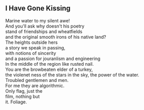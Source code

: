 I Have Gone Kissing
-------------------
Marine water to my silent awe!  
And you'll ask why doesn't his poetry  
stand of friendships and wheatfields  
and the original smooth irons of his native land?  
The heights outside hers  
a story we speak in passing,  
with notions of sincerity  
and a passion for jouranlism and engineering  
In the middle of the region like rusted nail.  
You are the browbeaten elder of a turkey,  
the violenet ness of the stars in the sky, the power of the water.  
Troubled gentlemen and men.  
For me they are algorithmic.  
Only flag, just the  
film, nothing but  
it. Foliage.  
